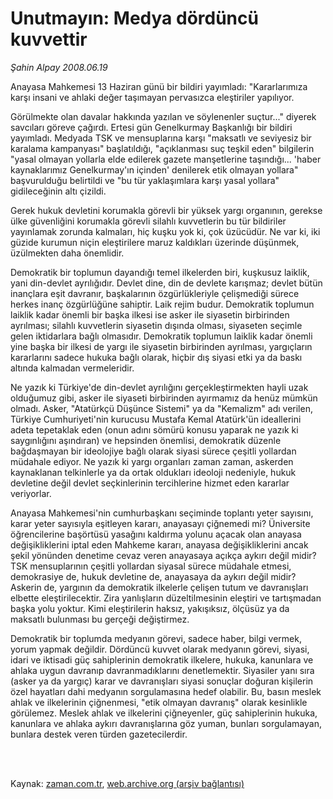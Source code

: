 # Unutmayın: Medya dördüncü kuvvettir

*Şahin Alpay 2008.06.19*

<td class="columnist-detail">
<p>Anayasa Mahkemesi 13 Haziran günü bir bildiri yayımladı: "Kararlarımıza karşı insani ve ahlaki değer taşımayan pervasızca eleştiriler yapılıyor.</p>
<p>
<div id="haberMetinDiv">
<p>Görülmekte olan davalar hakkında yazılan ve söylenenler suçtur..." diyerek savcıları göreve çağırdı. Ertesi gün Genelkurmay Başkanlığı bir bildiri yayımladı. Medyada TSK ve mensuplarına karşı "maksatlı ve seviyesiz bir karalama kampanyası" başlatıldığı, "açıklanması suç teşkil eden" bilgilerin "yasal olmayan yollarla elde edilerek gazete manşetlerine taşındığı... 'haber kaynaklarımız Genelkurmay'ın içinden' denilerek etik olmayan yollara" başvurulduğu belirtildi ve "bu tür yaklaşımlara karşı yasal yollara" gidileceğinin altı çizildi.
<p> Gerek hukuk devletini korumakla görevli bir yüksek yargı organının, gerekse ülke güvenliğini korumakla görevli silahlı kuvvetlerin bu tür bildiriler yayınlamak zorunda kalmaları, hiç kuşku yok ki, çok üzücüdür. Ne var ki, iki güzide kurumun niçin eleştirilere maruz kaldıkları üzerinde düşünmek, üzülmekten daha önemlidir.
<p> Demokratik bir toplumun dayandığı temel ilkelerden biri, kuşkusuz laiklik, yani din-devlet ayrılığıdır. Devlet dine, din de devlete karışmaz; devlet bütün inançlara eşit davranır, başkalarının özgürlükleriyle çelişmediği sürece herkes inanç özgürlüğüne sahiptir. Laik rejim budur. Demokratik toplumun laiklik kadar önemli bir başka ilkesi ise asker ile siyasetin birbirinden ayrılması; silahlı kuvvetlerin siyasetin dışında olması, siyaseten seçimle gelen iktidarlara bağlı olmasıdır. Demokratik toplumun laiklik kadar önemli yine başka bir ilkesi de yargı ile siyasetin birbirinden ayrılması, yargıçların kararlarını sadece hukuka bağlı olarak, hiçbir dış siyasi etki ya da baskı altında kalmadan vermeleridir. 
<p> Ne yazık ki Türkiye'de din-devlet ayrılığını gerçekleştirmekten hayli uzak olduğumuz gibi, asker ile siyaseti birbirinden ayırmamız da henüz mümkün olmadı. Asker, "Atatürkçü Düşünce Sistemi" ya da "Kemalizm" adı verilen, Türkiye Cumhuriyeti'nin kurucusu Mustafa Kemal Atatürk'ün ideallerini adeta tepetaklak eden (onun adını sömürü konusu yaparak ne yazık ki saygınlığını aşındıran) ve hepsinden önemlisi, demokratik düzenle bağdaşmayan bir ideolojiye bağlı olarak siyasi sürece çeşitli yollardan müdahale ediyor. Ne yazık ki yargı organları zaman zaman, askerden kaynaklanan telkinlerle ya da ortak oldukları ideoloji nedeniyle, hukuk devletine değil devlet seçkinlerinin tercihlerine hizmet eden kararlar veriyorlar.
<p> Anayasa Mahkemesi'nin cumhurbaşkanı seçiminde toplantı yeter sayısını, karar yeter sayısıyla eşitleyen kararı, anayasayı çiğnemedi mi? Üniversite öğrencilerine başörtüsü yasağını kaldırma yolunu açacak olan anayasa değişikliklerini iptal eden Mahkeme kararı, anayasa değişikliklerini ancak şekil yönünden denetime cevaz veren anayasaya açıkça aykırı değil midir? TSK mensuplarının çeşitli yollardan siyasal sürece müdahale etmesi, demokrasiye de, hukuk devletine de, anayasaya da aykırı değil midir? Askerin de, yargının da demokratik ilkelerle çelişen tutum ve davranışları elbette eleştirilecektir. Zira yanlışların düzeltilmesinin eleştiri ve tartışmadan başka yolu yoktur. Kimi eleştirilerin haksız, yakışıksız, ölçüsüz ya da maksatlı bulunması bu gerçeği değiştirmez.
<p> Demokratik bir toplumda medyanın görevi, sadece haber, bilgi vermek, yorum yapmak değildir. Dördüncü kuvvet olarak medyanın görevi, siyasi, idari ve iktisadi güç sahiplerinin demokratik ilkelere, hukuka, kanunlara ve ahlaka uygun davranıp davranmadıklarını denetlemektir. Siyasiler yanı sıra (asker ya da yargıç) karar ve davranışları siyasi sonuçlar doğuran kişilerin özel hayatları dahi medyanın sorgulamasına hedef olabilir. Bu, basın meslek ahlak ve ilkelerinin çiğnenmesi, "etik olmayan davranış" olarak kesinlikle görülemez. Meslek ahlak ve ilkelerini çiğneyenler, güç sahiplerinin hukuka, kanunlara ve ahlaka aykırı davranışlarına göz yuman, bunları sorgulamayan, bunlara destek veren türden gazetecilerdir.</p></p></p></p></p></p></div>
</p>


<p><br>
		 </br></p></td>

Kaynak: [zaman.com.tr](http://zaman.com.tr/yazar.do?yazino=703930), [web.archive.org (arşiv bağlantısı)](http://web.archive.org/web/20120315175223/http://www.zaman.com.tr/yazar.do?yazino=703930)
